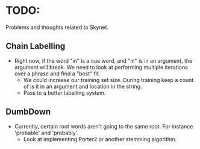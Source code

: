 # TODO:

Problems and thoughts related to Skynet.

## Chain Labelling

* Right now, if the word "in" is a cue word, and "in" is in an argument, the argument will break.  We need to look at performing multiple iterations over a phrase and find a "best" fit.
  * We could increase our training set size.  During training keep a count of is it in an argument and location in the string.
  * Pass to a better labelling system.

## DumbDown

* Currently, certain root words aren't going to the same root.  For instance 'probable' and 'probably'.
  * Look at implementing Porter2 or another stemming algorithm.

